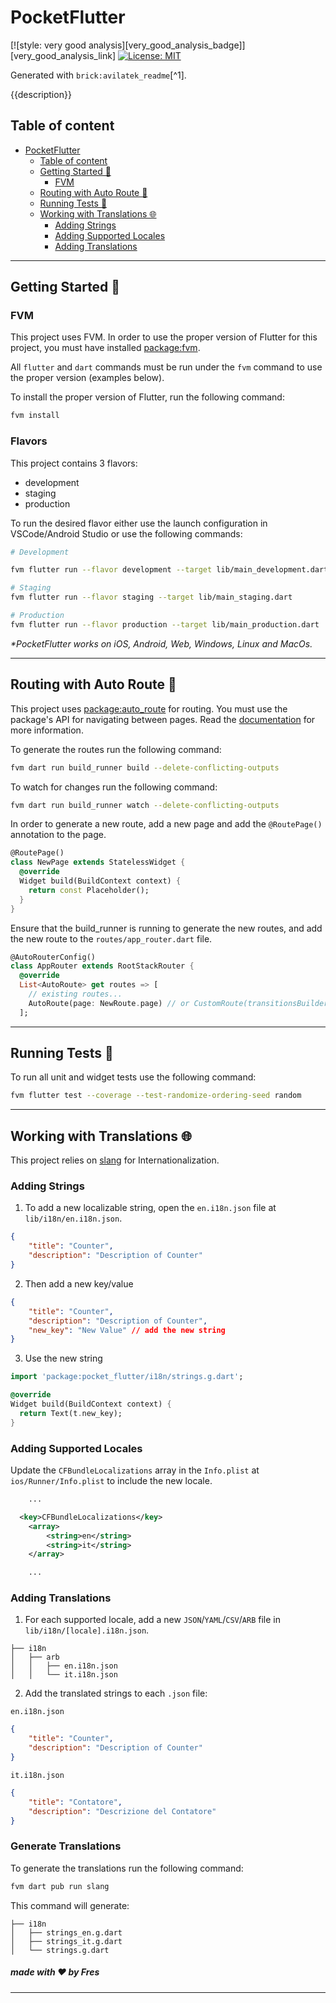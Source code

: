 # PocketFlutter

[![style: very good analysis][very_good_analysis_badge]][very_good_analysis_link]
[![License: MIT][license_badge]][license_link]

Generated with `brick:avilatek_readme`[^1].

{{description}}

## Table of content

- [PocketFlutter](#project_name)
  - [Table of content](#table-of-content)
  - [Getting Started 🚀](#getting-started-)
    - [FVM](#fvm)
  - [Routing with Auto Route 🧭](#rougin-with-auto-route-)
  - [Running Tests 🧪](#running-tests-)
  - [Working with Translations 🌐](#working-with-translations-)
    - [Adding Strings](#adding-strings)
    - [Adding Supported Locales](#adding-supported-locales)
    - [Adding Translations](#adding-translations)

---

## Getting Started 🚀

### FVM

This project uses FVM. In order to use the proper version of Flutter for this project, you must have installed [package:fvm](https://fvm.app/docs/getting_started/installation).

All `flutter` and `dart` commands must be run under the `fvm` command to use the proper version (examples below).

To install the proper version of Flutter, run the following command:

```sh
fvm install
```

### Flavors

This project contains 3 flavors:

- development
- staging
- production

To run the desired flavor either use the launch configuration in VSCode/Android Studio or use the following commands:

```sh
# Development

fvm flutter run --flavor development --target lib/main_development.dart

# Staging
fvm flutter run --flavor staging --target lib/main_staging.dart

# Production
fvm flutter run --flavor production --target lib/main_production.dart
```

_\*PocketFlutter works on iOS, Android, Web, Windows, Linux and MacOs._

---

## Routing with Auto Route 🧭

This project uses [package:auto_route](https://pub.dev/packages/auto_route) for routing. You must use the package's API for navigating between pages. Read the [documentation](https://pub.dev/documentation/auto_route/latest/) for more information.

To generate the routes run the following command:

```sh
fvm dart run build_runner build --delete-conflicting-outputs
```

To watch for changes run the following command:

```sh
fvm dart run build_runner watch --delete-conflicting-outputs
```

In order to generate a new route, add a new page and add the `@RoutePage()` annotation to the page.

```dart
@RoutePage()
class NewPage extends StatelessWidget {
  @override
  Widget build(BuildContext context) {
    return const Placeholder();
  }
}
```

Ensure that the build_runner is running to generate the new routes, and add the new route to the `routes/app_router.dart` file.

```dart
@AutoRouterConfig()
class AppRouter extends RootStackRouter {
  @override
  List<AutoRoute> get routes => [
    // existing routes...
    AutoRoute(page: NewRoute.page) // or CustomRoute(transitionsBuilder: TransitionsBuilders.fadeIn, page: NewRoute.page)
  ];
```

---

## Running Tests 🧪

To run all unit and widget tests use the following command:

```sh
fvm flutter test --coverage --test-randomize-ordering-seed random
```

---

## Working with Translations 🌐

This project relies on [slang][flutter_localizations_link] for Internationalization.

### Adding Strings

1. To add a new localizable string, open the `en.i18n.json` file at `lib/i18n/en.i18n.json`.

```json
{
	"title": "Counter",
	"description": "Description of Counter"
}
```

2. Then add a new key/value

```json
{
	"title": "Counter",
	"description": "Description of Counter",
	"new_key": "New Value" // add the new string
}
```

3. Use the new string

```dart
import 'package:pocket_flutter/i18n/strings.g.dart';

@override
Widget build(BuildContext context) {
  return Text(t.new_key);
}
```

### Adding Supported Locales

Update the `CFBundleLocalizations` array in the `Info.plist` at `ios/Runner/Info.plist` to include the new locale.

```xml
    ...

  <key>CFBundleLocalizations</key>
	<array>
		<string>en</string>
		<string>it</string>
	</array>

    ...
```

### Adding Translations

1. For each supported locale, add a new `JSON`/`YAML`/`CSV`/`ARB` file in `lib/i18n/[locale].i18n.json`.

```
├── i18n
│   ├── arb
│   │   ├── en.i18n.json
│   │   └── it.i18n.json
```

2. Add the translated strings to each `.json` file:

`en.i18n.json`

```json
{
	"title": "Counter",
	"description": "Description of Counter"
}
```

`it.i18n.json`

```json
{
	"title": "Contatore",
	"description": "Descrizione del Contatore"
}
```

### Generate Translations

To generate the translations run the following command:

```sh
fvm dart pub run slang
```

This command will generate:

```
├── i18n
│   ├── strings_en.g.dart
│   ├── strings_it.g.dart
│   └── strings.g.dart
```

##### _made with ❤️ by Fres_

---

[coverage_badge]: coverage_badge.svg
[flutter_localizations_link]: https://pub.dev/packages/slangflutter_localizations-library.html
[internationalization_link]: https://flutter.dev/docs/development/accessibility-and-localization/internationalization
[license_badge]: https://img.shields.io/badge/license-MIT-blue.svg
[license_link]: https://opensource.org/licenses/MIT
